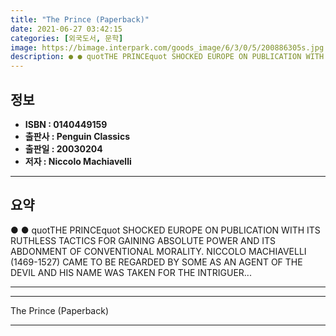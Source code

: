 ```yaml
---
title: "The Prince (Paperback)"
date: 2021-06-27 03:42:15
categories: [외국도서, 문학]
image: https://bimage.interpark.com/goods_image/6/3/0/5/200886305s.jpg
description: ● ● quotTHE PRINCEquot SHOCKED EUROPE ON PUBLICATION WITH ITS RUTHLESS TACTICS FOR GAINING ABSOLUTE POWER AND ITS ABDONMENT OF CONVENTIONAL MORALITY. NICCOLO
---
```


## **정보**

- **ISBN : 0140449159**
- **출판사 : Penguin Classics**
- **출판일 : 20030204**
- **저자 : Niccolo Machiavelli**

------



## **요약**

●  ●  quotTHE PRINCEquot SHOCKED EUROPE ON PUBLICATION WITH ITS RUTHLESS TACTICS FOR GAINING ABSOLUTE POWER AND ITS ABDONMENT OF CONVENTIONAL MORALITY. NICCOLO MACHIAVELLI (1469-1527) CAME TO BE REGARDED BY SOME AS AN AGENT OF THE DEVIL AND HIS NAME WAS TAKEN FOR THE INTRIGUER... 

------



------


The Prince (Paperback) 

------


